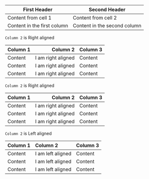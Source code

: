 | First Header | Second Header |
| --- | --- |
| Content from cell 1 | Content from cell 2 |
| Content in the first column | Content in the second column |


`Column 2` is Right aligned

| Column 1 | Column 2 | Column 3 |
| --- | ---: | --- |
| Content | I am right aligned | Content |
| Content | I am right aligned | Content |
| Content | I am right aligned | Content |

`Column 2` is Right aligned

| Column 1 | Column 2 | Column 3 |
| --- | ---: | --- |
| Content | I am right aligned | Content |
| Content | I am right aligned | Content |
| Content | I am right aligned | Content |

`Column 2` is Left aligned

| Column 1 | Column 2 | Column 3 |
| --- | :--- | --- |
| Content | I am left aligned | Content |
| Content | I am left aligned | Content |
| Content | I am left aligned | Content |
